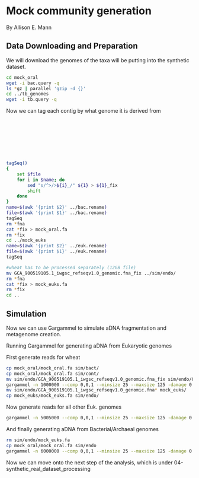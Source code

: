 # Mock community generation

By Allison E. Mann

## Data Downloading and Preparation

We will download the genomes of the taxa will be putting into the synthetic
dataset.

```bash
cd mock_oral
wget -i bac.query -q
ls *gz | parallel 'gzip -d {}' 
cd ../tb_genomes
wget -i tb.query -q 
```

Now we can tag each contig by what genome it is derived from

```bash








tagSeq()
{
    set $file
    for i in $name; do
        sed "s/^>/>${i}_/" ${1} > ${1}_fix
        shift
    done
}
name=$(awk '{print $2}' ../bac.rename)
file=$(awk '{print $1}' ../bac.rename)
tagSeq
rm *fna
cat *fix > mock_oral.fa
rm *fix
cd ../mock_euks
name=$(awk '{print $2}' ../euk.rename)
file=$(awk '{print $1}' ../euk.rename)
tagSeq

#wheat has to be processed separately (12GB file)
mv GCA_900519105.1_iwgsc_refseqv1.0_genomic.fna_fix ../sim/endo/
rm *fna
cat *fix > mock_euks.fa
rm *fix
cd ..
```

## Simulation

Now we can use Gargammel to simulate aDNA fragmentation and metagenome creation.

Running Gargammel for generating aDNA from Eukaryotic genomes

First generate reads for wheat


```bash
cp mock_oral/mock_oral.fa sim/bact/
cp mock_oral/mock_oral.fa sim/cont/
mv sim/endo/GCA_900519105.1_iwgsc_refseqv1.0_genomic.fna_fix sim/endo/GCA_900519105.1_iwgsc_refseqv1.0_genomic.fna
gargammel -n 1000000 --comp 0,0,1 --minsize 25 --maxsize 125 -damage 0.03,0.4,0.01,0.3 --loc 4.106487474 --scale 0.358874723 -o sim/wheat_sim sim
mv sim/endo/GCA_900519105.1_iwgsc_refseqv1.0_genomic.fna* mock_euks/
cp mock_euks/mock_euks.fa sim/endo/
```

Now generate reads for all other Euk. genomes

```bash
gargammel -n 5005000 --comp 0,0,1 --minsize 25 --maxsize 125 -damage 0.03,0.4,0.01,0.3 --loc 4.106487474 --scale 0.358874723 -o sim/mock_euks_sim sim
```

And finally generating aDNA from Bacterial/Archaeal genomes

```bash
rm sim/endo/mock_euks.fa
cp mock_oral/mock_oral.fa sim/endo
gargammel -n 6000000 --comp 0,0,1 --minsize 25 --maxsize 125 -damage 0.03,0.4,0.01,0.3 --loc 4.106487474 --scale 0.358874723 -o sim/mock_oral_sim sim
```

Now we can move onto the next step of the analysis, which is under 04-synthetic_real_dataset_processing